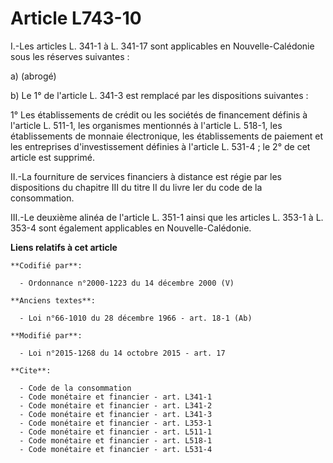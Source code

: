 # Article L743-10

I.-Les articles L. 341-1 à L. 341-17 sont applicables en Nouvelle-Calédonie sous les réserves suivantes : 

a) (abrogé) 

b) Le 1° de l'article L. 341-3 est remplacé par les dispositions suivantes : 

1° Les établissements de crédit ou les sociétés de financement définis à l'article L. 511-1, les organismes mentionnés à
l'article L. 518-1, les établissements de monnaie électronique, les établissements de paiement et les entreprises
d'investissement définies à l'article L. 531-4 ; le 2° de cet article est supprimé. 

II.-La fourniture de services financiers à distance est régie par les dispositions du chapitre III du titre II du livre Ier
du code de la consommation. 

III.-Le deuxième alinéa de l'article L. 351-1 ainsi que les articles L. 353-1 à L. 353-4 sont également applicables en
Nouvelle-Calédonie.

**Liens relatifs à cet article**

	**Codifié par**:

	  - Ordonnance n°2000-1223 du 14 décembre 2000 (V)

	**Anciens textes**:

	  - Loi n°66-1010 du 28 décembre 1966 - art. 18-1 (Ab)

	**Modifié par**:

	  - Loi n°2015-1268 du 14 octobre 2015 - art. 17

	**Cite**:

	  - Code de la consommation
	  - Code monétaire et financier - art. L341-1
	  - Code monétaire et financier - art. L341-2
	  - Code monétaire et financier - art. L341-3
	  - Code monétaire et financier - art. L353-1
	  - Code monétaire et financier - art. L511-1
	  - Code monétaire et financier - art. L518-1
	  - Code monétaire et financier - art. L531-4
